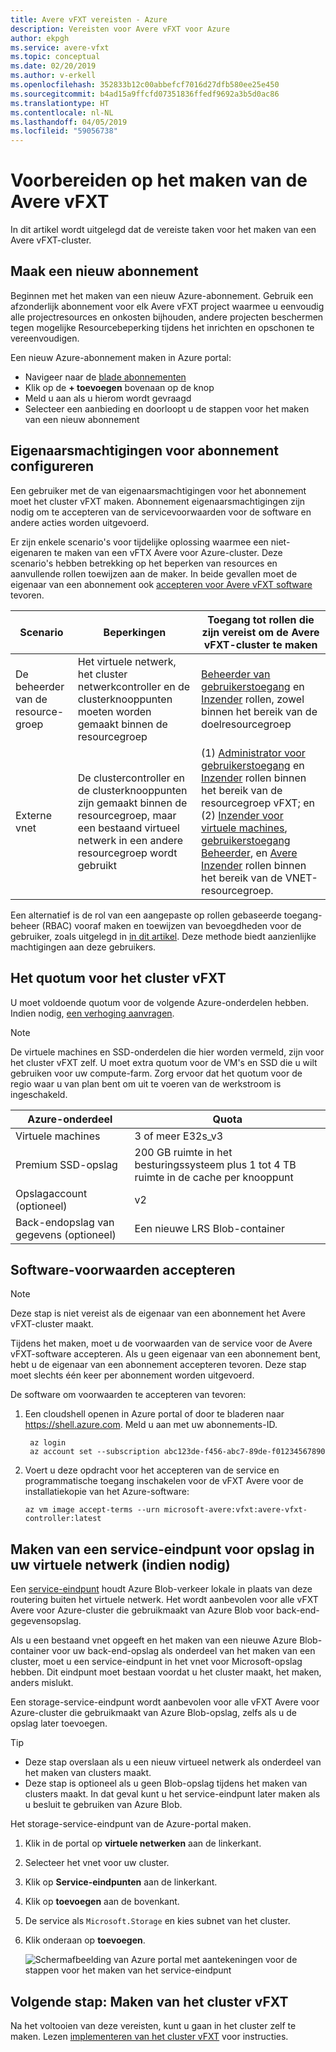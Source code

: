 ```yaml
---
title: Avere vFXT vereisten - Azure
description: Vereisten voor Avere vFXT voor Azure
author: ekpgh
ms.service: avere-vfxt
ms.topic: conceptual
ms.date: 02/20/2019
ms.author: v-erkell
ms.openlocfilehash: 352833b12c00abbefcf7016d27dfb580ee25e450
ms.sourcegitcommit: b4ad15a9ffcfd07351836ffedf9692a3b5d0ac86
ms.translationtype: HT
ms.contentlocale: nl-NL
ms.lasthandoff: 04/05/2019
ms.locfileid: "59056738"
---
```

# <a name="prepare-to-create-the-avere-vfxt"></a>Voorbereiden op het maken van de Avere vFXT

In dit artikel wordt uitgelegd dat de vereiste taken voor het maken van een Avere vFXT-cluster.

## <a name="create-a-new-subscription"></a>Maak een nieuw abonnement

Beginnen met het maken van een nieuw Azure-abonnement. Gebruik een afzonderlijk abonnement voor elk Avere vFXT project waarmee u eenvoudig alle projectresources en onkosten bijhouden, andere projecten beschermen tegen mogelijke Resourcebeperking tijdens het inrichten en opschonen te vereenvoudigen.  

Een nieuw Azure-abonnement maken in Azure portal:

* Navigeer naar de [blade abonnementen](https://ms.portal.azure.com/#blade/Microsoft_Azure_Billing/SubscriptionsBlade)
* Klik op de **+ toevoegen** bovenaan op de knop
* Meld u aan als u hierom wordt gevraagd
* Selecteer een aanbieding en doorloopt u de stappen voor het maken van een nieuw abonnement

## <a name="configure-subscription-owner-permissions"></a>Eigenaarsmachtigingen voor abonnement configureren

Een gebruiker met de van eigenaarsmachtigingen voor het abonnement moet het cluster vFXT maken. Abonnement eigenaarsmachtigingen zijn nodig om te accepteren van de servicevoorwaarden voor de software en andere acties worden uitgevoerd. 

Er zijn enkele scenario's voor tijdelijke oplossing waarmee een niet-eigenaren te maken van een vFTX Avere voor Azure-cluster. Deze scenario's hebben betrekking op het beperken van resources en aanvullende rollen toewijzen aan de maker. In beide gevallen moet de eigenaar van een abonnement ook [accepteren voor Avere vFXT software](#accept-software-terms) tevoren. 

| Scenario | Beperkingen | Toegang tot rollen die zijn vereist om de Avere vFXT-cluster te maken | 
|----------|--------|-------|
| De beheerder van de resource-groep | Het virtuele netwerk, het cluster netwerkcontroller en de clusterknooppunten moeten worden gemaakt binnen de resourcegroep | [Beheerder van gebruikerstoegang](../role-based-access-control/built-in-roles.md#user-access-administrator) en [Inzender](../role-based-access-control/built-in-roles.md#contributor) rollen, zowel binnen het bereik van de doelresourcegroep | 
| Externe vnet | De clustercontroller en de clusterknooppunten zijn gemaakt binnen de resourcegroep, maar een bestaand virtueel netwerk in een andere resourcegroep wordt gebruikt | (1) [Administrator voor gebruikerstoegang](../role-based-access-control/built-in-roles.md#user-access-administrator) en [Inzender](../role-based-access-control/built-in-roles.md#contributor) rollen binnen het bereik van de resourcegroep vFXT; en (2) [Inzender voor virtuele machines](../role-based-access-control/built-in-roles.md#virtual-machine-contributor), [gebruikerstoegang Beheerder](../role-based-access-control/built-in-roles.md#user-access-administrator), en [Avere Inzender](../role-based-access-control/built-in-roles.md#avere-contributor) rollen binnen het bereik van de VNET-resourcegroep. |
 
Een alternatief is de rol van een aangepaste op rollen gebaseerde toegang-beheer (RBAC) vooraf maken en toewijzen van bevoegdheden voor de gebruiker, zoals uitgelegd in [in dit artikel](avere-vfxt-non-owner.md). Deze methode biedt aanzienlijke machtigingen aan deze gebruikers. 

## <a name="quota-for-the-vfxt-cluster"></a>Het quotum voor het cluster vFXT

U moet voldoende quotum voor de volgende Azure-onderdelen hebben. Indien nodig, [een verhoging aanvragen](https://docs.microsoft.com/azure/azure-supportability/resource-manager-core-quotas-request).

> [!NOTE]
> De virtuele machines en SSD-onderdelen die hier worden vermeld, zijn voor het cluster vFXT zelf. U moet extra quotum voor de VM's en SSD die u wilt gebruiken voor uw compute-farm.  Zorg ervoor dat het quotum voor de regio waar u van plan bent om uit te voeren van de werkstroom is ingeschakeld.

|Azure-onderdeel|Quota|
|----------|-----------|
|Virtuele machines|3 of meer E32s_v3|
|Premium SSD-opslag|200 GB ruimte in het besturingssysteem plus 1 tot 4 TB ruimte in de cache per knooppunt |
|Opslagaccount (optioneel) |v2|
|Back-endopslag van gegevens (optioneel) |Een nieuwe LRS Blob-container |

## <a name="accept-software-terms"></a>Software-voorwaarden accepteren

> [!NOTE] 
> Deze stap is niet vereist als de eigenaar van een abonnement het Avere vFXT-cluster maakt.

Tijdens het maken, moet u de voorwaarden van de service voor de Avere vFXT-software accepteren. Als u geen eigenaar van een abonnement bent, hebt u de eigenaar van een abonnement accepteren tevoren. Deze stap moet slechts één keer per abonnement worden uitgevoerd.

De software om voorwaarden te accepteren van tevoren: 

1. Een cloudshell openen in Azure portal of door te bladeren naar <https://shell.azure.com>. Meld u aan met uw abonnements-ID.

   ```azurecli
    az login
    az account set --subscription abc123de-f456-abc7-89de-f01234567890
   ```

1. Voert u deze opdracht voor het accepteren van de service en programmatische toegang inschakelen voor de vFXT Avere voor de installatiekopie van het Azure-software: 

   ```azurecli
   az vm image accept-terms --urn microsoft-avere:vfxt:avere-vfxt-controller:latest
   ```

## <a name="create-a-storage-service-endpoint-in-your-virtual-network-if-needed"></a>Maken van een service-eindpunt voor opslag in uw virtuele netwerk (indien nodig)

Een [service-eindpunt](../virtual-network/virtual-network-service-endpoints-overview.md) houdt Azure Blob-verkeer lokale in plaats van deze routering buiten het virtuele netwerk. Het wordt aanbevolen voor alle vFXT Avere voor Azure-cluster die gebruikmaakt van Azure Blob voor back-end-gegevensopslag. 

Als u een bestaand vnet opgeeft en het maken van een nieuwe Azure Blob-container voor uw back-end-opslag als onderdeel van het maken van een cluster, moet u een service-eindpunt in het vnet voor Microsoft-opslag hebben. Dit eindpunt moet bestaan voordat u het cluster maakt, het maken, anders mislukt. 

Een storage-service-eindpunt wordt aanbevolen voor alle vFXT Avere voor Azure-cluster die gebruikmaakt van Azure Blob-opslag, zelfs als u de opslag later toevoegen. 

> [!TIP] 
> * Deze stap overslaan als u een nieuw virtueel netwerk als onderdeel van het maken van clusters maakt. 
> * Deze stap is optioneel als u geen Blob-opslag tijdens het maken van clusters maakt. In dat geval kunt u het service-eindpunt later maken als u besluit te gebruiken van Azure Blob.

Het storage-service-eindpunt van de Azure-portal maken. 

1. Klik in de portal op **virtuele netwerken** aan de linkerkant.
1. Selecteer het vnet voor uw cluster. 
1. Klik op **Service-eindpunten** aan de linkerkant.
1. Klik op **toevoegen** aan de bovenkant.
1. De service als ``Microsoft.Storage`` en kies subnet van het cluster.
1. Klik onderaan op **toevoegen**.

   ![Schermafbeelding van Azure portal met aantekeningen voor de stappen voor het maken van het service-eindpunt](media/avere-vfxt-service-endpoint.png)


## <a name="next-step-create-the-vfxt-cluster"></a>Volgende stap: Maken van het cluster vFXT

Na het voltooien van deze vereisten, kunt u gaan in het cluster zelf te maken. Lezen [implementeren van het cluster vFXT](avere-vfxt-deploy.md) voor instructies.